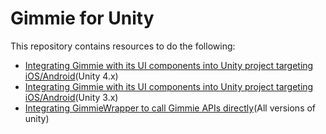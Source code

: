# Gimmie for Unity

This repository contains resources to do the following:
- [Integrating Gimmie with its UI components into Unity project targeting iOS/Android](https://github.com/gimmie/unity/blob/master/unity4.md)(Unity 4.x)
- [Integrating Gimmie with its UI components into Unity project targeting iOS/Android](https://github.com/gimmie/unity/blob/master/unity3.md)(Unity 3.x)
- [Integrating GimmieWrapper to call Gimmie APIs directly](https://github.com/gimmie/unity/blob/master/wrapper.md)(All versions of unity)
